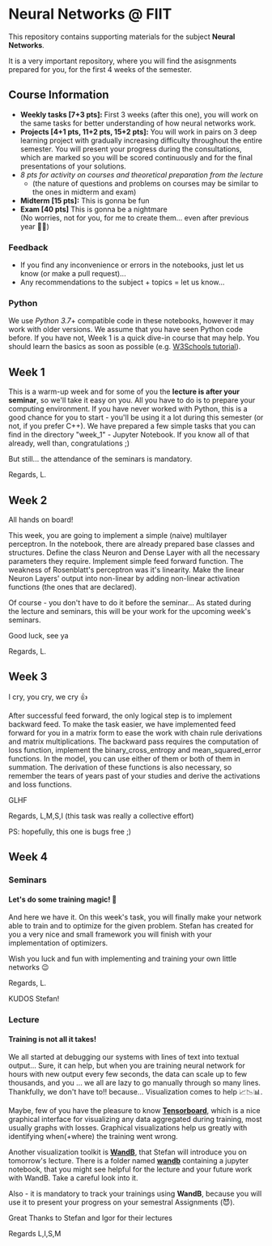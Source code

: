 # Neural Networks @ FIIT

This repository contains supporting materials for the subject __Neural Networks__.

It is a very important repository, where you will find the asisgnments prepared for you, for the first 4 weeks of the semester.

## Course Information
- __Weekly tasks [7+3 pts]:__ First 3 weeks (after this one), you will work on the same tasks for better understanding of how neural networks work.
- __Projects [4+1 pts, 11+2 pts, 15+2 pts]:__ You will work in pairs on 3 deep learning project with gradually increasing difficulty throughout the entire semester. You will present your progress during the consultations, which are marked so you will be scored continuously and for the final presentations of your solutions.
- _8 pts for activity on courses and theoretical preparation from the lecture_ 
  - (the nature of questions and problems on courses may be similar to the ones in midterm and exam)
- __Midterm [15 pts]:__ This is gonna be fun
- __Exam [40 pts]__ This is gonna be a nightmare \
(No worries, not for you, for me to create them... even after previous year 🤦‍♂️)

### Feedback
- If you find any inconvenience or errors in the notebooks, just let us know (or make a pull request)...
- Any recommendations to the subject + topics = let us know...

### Python
We use _Python 3.7_+ compatible code in these notebooks, however it may work with older versions.
We assume that you have seen Python code before. If you have not, Week 1 is a quick dive-in course that may help.
You should learn the basics as soon as possible (e.g. [W3Schools tutorial](https://www.w3schools.com/python/default.asp)).

##  Week 1
This is a warm-up week and for some of you the __lecture is after your seminar__, so we'll take it easy on you. 
All you have to do is to prepare your computing environment. 
If you have never worked with Python, this is a good chance for you to start - you'll be using it a lot during this semester (or not, if you prefer C++).
We have prepared a few simple tasks that you can find in the directory "week_1" - Jupyter Notebook.
If you know all of that already, well than, congratulations ;)

But still... the attendance of the seminars is mandatory.

Regards, L.

## Week 2
All hands on board!

This week, you are going to implement a simple (naive) multilayer perceptron.
In the notebook, there are already prepared base classes and structures. Define the class Neuron and Dense Layer with all the necessary parameters they require. Implement simple feed forward function. The weakness of Rosenblatt's perceptron was it's linearity. Make the linear Neuron Layers' output into non-linear by adding non-linear activation functions (the ones that are declared).

Of course - you don't have to do it before the seminar... 
As stated during the lecture and seminars, this will be your work for the upcoming week's seminars.

Good luck,
see ya

Regards, L.

## Week 3
I cry, you cry, we cry 👍

After successful feed forward, the only logical step is to implement backward feed.
To make the task easier, we have implemented feed forward for you in a matrix form to ease the work with chain rule derivations and matrix multiplications. The backward pass requires the computation of loss function, implement the binary_cross_entropy and mean_squared_error functions. In the model, you can use either of them or both of them in summation. The derivation of these functions is also necessary, so remember the tears of years past of your studies and derive the activations and loss functions.

GLHF

Regards, L,M,S,I
(this task was really a collective effort)

PS: hopefully, this one is bugs free ;)

## Week 4
### Seminars
#### Let's do some training magic! 🧙

And here we have it. On this week's task, you will finally make your network able to train and to optimize for the given problem.
Stefan has created for you a very nice and small framework you will finish with your implementation of optimizers.

Wish you luck and fun with implementing and training your own little networks 😉

Regards, L.

KUDOS Stefan!

### Lecture
#### Training is not all it takes!

We all started at debugging our systems with lines of text into textual output... 
Sure, it can help, but when you are training neural network for hours with new output every few seconds, the data can scale up to few thousands, and you ... we all are lazy to go manually through so many lines.
Thankfully, we don't have to!! because... Visualization comes to help 📈📉📊.

Maybe, few of you have the pleasure to know [**Tensorboard**](https://www.tensorflow.org/tensorboard), which is a nice graphical interface for visualizing any data aggregated during training, most usually graphs with losses.
Graphical visualizations help us greatly with identifying when(+where) the training went wrong.

Another visualization toolkit is [**WandB**](https://wandb.ai/), that Stefan will introduce you on tomorrow's lecture. 
There is a folder named [__wandb__](https://github.com/vgg-fiit/neural_networks_at_fiit/tree/main/wandb) containing a jupyter notebook, that you might see helpful for the lecture and your future work with WandB. 
Take a careful look into it. 

Also - it is mandatory to track your trainings using **WandB**, because you will use it to present your progress on your semestral Assignments (😈).

Great Thanks to Stefan and Igor for their lectures

Regards
L,I,S,M